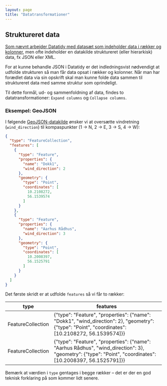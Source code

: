 ```yaml
---
layout: page
title: "Datatransformationer"
---
```


## Struktureret data

[Som nævnt arbejder Datatidy med datasæt som indeholder data i rækker og
kolonner](/user-guide/da/#datatransformationer), men ofte indeholder en datakilde
struktureret (eller hierarkisk) data, fx JSON eller XML.

For at kunne behandle JSON i Datatidy er det indledningsvist nødvendigt at
udfolde strukturen så man får data opsat i rækker og kolonner. Når man har
forædlet data via sin opskrift skal man kunne folde data sammen til struktureret
data med samme struktur som oprindeligt.

Til dette formål, ud- og sammenfoldning af data, findes to datatransformationer:
`Expand columns` og `Collapse columns`.

### Eksempel: GeoJSON

I følgende
[GeoJSON-datakilde](https://data.datatidy.srvitkphp73stg.itkdev.dk/data.datatidy.srvitkphp73stg.itkdev.dk/examples/wind_direction.geojson.json)
ønsker vi at oversætte vindretning (`wind_direction`) til kompaspunkter (1 → N,
2 → E, 3 → S, 4 → W):

```json
{
  "type": "FeatureCollection",
  "features": [
    {
      "type": "Feature",
      "properties": {
        "name": "Dokk1",
        "wind_direction": 2
      },
      "geometry": {
        "type": "Point",
        "coordinates": [
          10.2108272,
          56.1539574
        ]
      }
    },
    {
      "type": "Feature",
      "properties": {
        "name": "Aarhus Rådhus",
        "wind_direction": 3
      },
      "geometry": {
        "type": "Point",
        "coordinates": [
          10.2008397,
          56.1525791
        ]
      }
    }
  ]
}
```

Det første skridt er at udfolde `features` så vi får to rækker:

| type              | features                                                                                                                                                  |
|-------------------|-----------------------------------------------------------------------------------------------------------------------------------------------------------|
| FeatureCollection | {"type": "Feature", "properties": {"name": "Dokk1", "wind_direction": 2}, "geometry": {"type": "Point", "coordinates": [10.2108272, 56.1539574]}}         |
| FeatureCollection | {"type": "Feature", "properties": {"name": "Aarhus Rådhus", "wind_direction": 3}, "geometry": {"type": "Point", "coordinates": [10.2008397, 56.1525791]}} |

Bemærk at værdien i `type` gentages i begge rækker – det er der en god teknisk forklaring på som kommer lidt senere.
